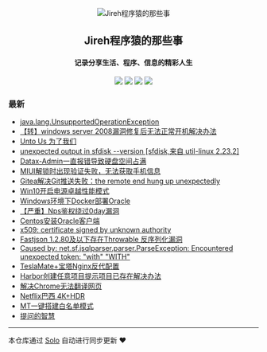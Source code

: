 <p align="center"><img alt="Jireh程序猿的那些事" src="https://img.hacpai.com/avatar/1532946657098_1532946825204.jpeg"></p><h2 align="center">
Jireh程序猿的那些事
</h2>

<h4 align="center">记录分享生活、程序、信息的精彩人生</h4>
<p align="center"><a title="Jireh程序猿的那些事" target="_blank" href="https://github.com/Jireh012/solo-blog"><img src="https://img.shields.io/github/last-commit/Jireh012/solo-blog.svg?style=flat-square&color=FF9900"></a>
<a title="GitHub repo size in bytes" target="_blank" href="https://github.com/Jireh012/solo-blog"><img src="https://img.shields.io/github/repo-size/Jireh012/solo-blog.svg?style=flat-square"></a>
<a title="Solo Version" target="_blank" href="https://github.com/88250/solo/releases"><img src="https://img.shields.io/badge/solo-4.4.0-f1e05a.svg?style=flat-square&color=blueviolet"></a>
<a title="Hits" target="_blank" href="https://github.com/88250/hits"><img src="https://hits.b3log.org/Jireh012/solo-blog.svg"></a></p>

### 最新

* [java.lang.UnsupportedOperationException](http://localhost/articles/2024/01/22/1705915256003.html)
* [【转】windows server 2008漏洞修复后无法正常开机解决办法](http://localhost/articles/2024/01/09/1704791053220.html)
* [Unto  Us 为了我们](http://localhost/articles/2023/11/28/1701176775697.html)
* [unexpected output in sfdisk --version [sfdisk,来自 util-linux 2.23.2]](http://localhost/articles/2023/11/07/1699337880766.html)
* [Datax-Admin一直报错导致硬盘空间占满](http://localhost/articles/2023/08/07/1691401519359.html)
* [MIUI解锁时出现验证失败，无法获取手机信息](http://localhost/articles/2023/08/01/1690853676997.html)
* [Gitea解决Git推送失败：the remote end hung up unexpectedly](http://localhost/articles/2023/07/07/1688710630734.html)
* [Win10开启电源卓越性能模式](http://localhost/articles/2022/09/09/1662701998967.html)
* [Windows环境下Docker部署Oracle](http://localhost/articles/2022/08/24/1661311191697.html)
* [【严重】Nps鉴权绕过0day漏洞](http://localhost/articles/2022/08/10/1660122191957.html)
* [Centos安装Oracle客户端](http://localhost/articles/2022/06/24/1656061883986.html)
* [x509: certificate signed by unknown authority](http://localhost/articles/2022/06/17/1655450501367.html)
* [Fastjson 1.2.80及以下存在Throwable 反序列化漏洞](http://localhost/articles/2022/05/24/1653360770593.html)
* [Caused by: net.sf.jsqlparser.parser.ParseException: Encountered unexpected token: "with" "WITH"](http://localhost/articles/2022/04/01/1648806706513.html)
* [TeslaMate+宝塔Nginx反代配置](http://localhost/articles/2022/03/31/1648692344568.html)
* [Harbor创建任意项目提示项目已存在解决办法](http://localhost/articles/2022/03/04/1646363168512.html)
* [解决Chrome无法翻译网页](http://localhost/articles/2022/02/17/1645060512804.html)
* [Netflix巴西 4K+HDR](http://localhost/articles/2022/01/17/1642389833430.html)
* [MT一键搭建白名单模式](http://localhost/articles/2022/01/10/1641782164468.html)
* [提问的智慧](http://localhost/articles/2021/12/15/1639532300690.html)



---

本仓库通过 [Solo](https://github.com/88250/solo) 自动进行同步更新 ❤️ 